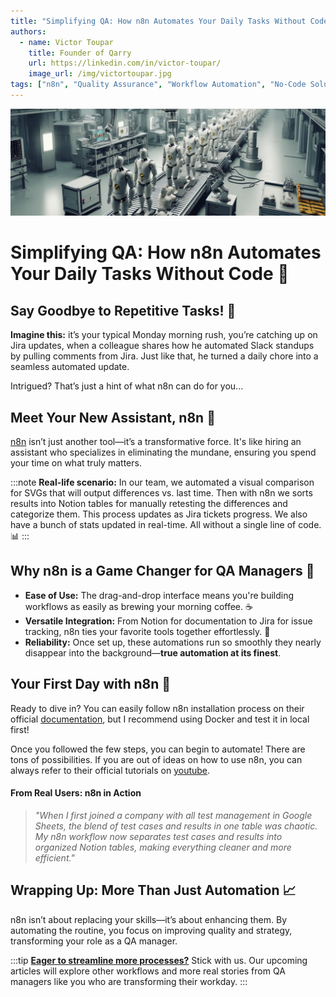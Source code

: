 ```yaml
---
title: "Simplifying QA: How n8n Automates Your Daily Tasks Without Code"
authors:
  - name: Victor Toupar
    title: Founder of Qarry
    url: https://linkedin.com/in/victor-toupar/
    image_url: /img/victortoupar.jpg
tags: ["n8n", "Quality Assurance", "Workflow Automation", "No-Code Solutions"]
---
```


![Automation Dummies Banner](./img/dummies_automation.webp)

# Simplifying QA: How n8n Automates Your Daily Tasks Without Code 🚀



## Say Goodbye to Repetitive Tasks! 📅

**Imagine this:** it’s your typical Monday morning rush, you’re catching up on Jira updates, when a colleague shares how he automated Slack standups by pulling comments from Jira. Just like that, he turned a daily chore into a seamless automated update. 

Intrigued? That’s just a hint of what n8n can do for you...

## Meet Your New Assistant, n8n 🤖

[n8n](https://n8n.io/) isn’t just another tool—it’s a transformative force. It's like hiring an assistant who specializes in eliminating the mundane, ensuring you spend your time on what truly matters.

:::note
**Real-life scenario:** In our team, we automated a visual comparison for SVGs that will output differences vs. last time. Then with n8n we sorts results into Notion tables for manually retesting the differences and categorize them. This process updates as Jira tickets progress. We also have a bunch of stats updated in real-time. All without a single line of code. 📊
:::

## Why n8n is a Game Changer for QA Managers 🌟

- **Ease of Use:** The drag-and-drop interface means you're building workflows as easily as brewing your morning coffee. ☕
- **Versatile Integration:** From Notion for documentation to Jira for issue tracking, n8n ties your favorite tools together effortlessly. 🔗
- **Reliability:** Once set up, these automations run so smoothly they nearly disappear into the background—**true automation at its finest**.

## Your First Day with n8n 📘

Ready to dive in? You can easily follow n8n installation process on their official [documentation](https://docs.n8n.io/hosting/installation/docker/), but I recommend using Docker and test it in local first!

Once you followed the few steps, you can begin to automate! There are tons of possibilities. If you are out of ideas on how to use n8n, you can always refer to their official tutorials on [youtube](https://www.youtube.com/@n8n-io/featured).

####  From Real Users: n8n in Action

> <i>"When I first joined a company with all test management in Google Sheets, the blend of test cases and results in one table was chaotic. My n8n workflow now separates test cases and results into organized Notion tables, making everything cleaner and more efficient."</i>

## Wrapping Up: More Than Just Automation 📈

n8n isn’t about replacing your skills—it’s about enhancing them. By automating the routine, you focus on improving quality and strategy, transforming your role as a QA manager.

:::tip
<u>**Eager to streamline more processes?**</u> Stick with us. Our upcoming articles will explore other workflows and more real stories from QA managers like you who are transforming their workday.
:::